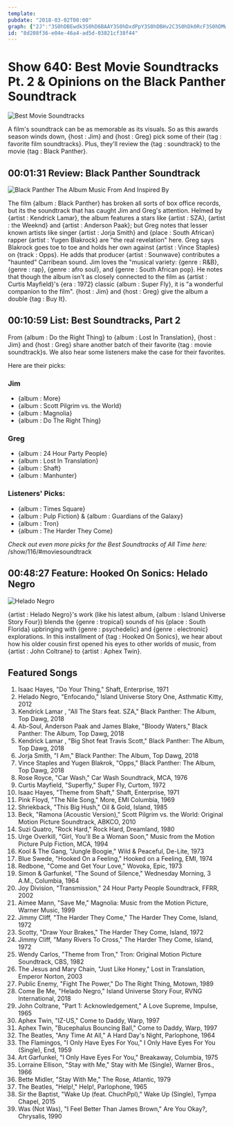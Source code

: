```yaml
---
template: 
pubdate: "2018-03-02T00:00"
graph: {"2J":"3S0hDBEwdk3S0hD6BAAY3S0hDxdPpY3S0hDBHv2C3S0hDk0RcF3S0hDMwS0n3S0hDmo4sTkDMpru7e4Ak0RcFu7e4Ak0RcFkDMpr97qipX6cfd97qipBHm1G","IB":"","28R":""}
id: "8d208f36-e04e-46a4-ad5d-03821cf38f44"
---
```






# Show 640: Best Movie Soundtracks Pt. 2 & Opinions on the Black Panther Soundtrack

![Best Movie Soundtracks](https://static.soundopinions.org/images/2018/snf.jpg)

A film's soundtrack can be as memorable as its visuals. So as this awards season winds down, {host : Jim} and {host : Greg} pick some of their {tag : favorite film soundtracks}. Plus, they'll review the {tag : soundtrack} to the movie {tag : Black Panther}.



## 00:01:31 Review: Black Panther Soundtrack

![Black Panther The Album Music From And Inspired By](https://static.soundopinions.org/assets/640/2J0.jpg)

The film {album : Black Panther} has broken all sorts of box office records, but its the soundtrack that has caught Jim and Greg's attention. Helmed by {artist : Kendrick Lamar}, the album features a stars like {artist : SZA}, {artist : the Weeknd} and {artist : Anderson Paak}; but Greg notes that lesser known artists like singer {artist : Jorja Smith} and {place : South African} rapper {artist : Yugen Blakrock} are "the real revelation" here. Greg says Blakrock goes toe to toe and holds her own against {artist : Vince Staples} on {track : Opps}. He adds that producer {artist : Sounwave} contributes a "haunted" Carribean sound. Jim loves the "musical variety: {genre : R&B}, {genre : rap}, {genre : afro soul}, and {genre : South African pop}.  He notes that though the album isn't as closely connected to the film as {artist : Curtis Mayfield}'s {era : 1972} classic {album : Super Fly}, it is "a wonderful companion to the film". {host : Jim} and {host : Greg} give the album a double {tag : Buy It}.



## 00:10:59 List: Best Soundtracks, Part 2

From {album : Do the Right Thing} to {album : Lost In Translation}, {host : Jim} and {host : Greg} share another batch of their favorite {tag : movie soundtrack}s. We also hear some listeners make the case for their favorites.

Here are their picks:


### Jim

- {album : More}
- {album : Scott Pilgrim vs. the World}
- {album : Magnolia}
- {album : Do The Right Thing}


### Greg

- {album : 24 Hour Party People}
- {album : Lost In Translation}
- {album : Shaft}
- {album : Manhunter}


### Listeners' Picks:

- {album : Times Square}
- {album : Pulp Fiction} & {album : Guardians of the Galaxy}
- {album : Tron}
- {album : The Harder They Come}

*Check out even more picks for the Best Soundtracks of All Time here:* /show/116/#moviesoundtrack



## 00:48:27 Feature: Hooked On Sonics: Helado Negro

![Helado Negro](https://static.soundopinions.org/assets/640/28R0.jpg)

{artist : Helado Negro}'s work (like his latest album, {album : Island Universe Story Four}) blends the {genre : tropical} sounds of his {place : South Florida} upbringing with {genre : psychedelic} and {genre : electronic} explorations. In this installment of {tag : Hooked On Sonics}, we hear about how his older cousin first opened his eyes to other worlds of music, from {artist : John Coltrane} to {artist : Aphex Twin}.



## Featured Songs

1. Isaac Hayes, "Do Your Thing," Shaft, Enterprise, 1971
2. Helado Negro, "Enfocando," Island Universe Story One, Asthmatic Kitty, 2012
3. Kendrick Lamar , "All The Stars feat. SZA," Black Panther: The Album, Top Dawg, 2018
4. Ab-Soul, Anderson Paak and James Blake, "Bloody Waters," Black Panther: The Album, Top Dawg, 2018
5. Kendrick Lamar , "Big Shot feat Travis Scott," Black Panther: The Album, Top Dawg, 2018
6. Jorja Smith, "I Am," Black Panther: The Album, Top Dawg, 2018
7. Vince Staples and Yugen Blakrok, "Opps," Black Panther: The Album, Top Dawg, 2018
8. Rose Royce, "Car Wash," Car Wash Soundtrack, MCA, 1976
9. Curtis Mayfield, "Superfly," Super Fly, Curtom, 1972
10. Isaac Hayes, "Theme from Shaft," Shaft, Enterprise, 1971
11. Pink Floyd, "The Nile Song," More, EMI Columbia, 1969
12. Shriekback, "This Big Hush," Oil & Gold, Island, 1985
13. Beck, "Ramona (Acoustic Version)," Scott Pilgrim vs. the World: Original Motion Picture Soundtrack, ABKCO, 2010
14. Suzi Quatro, "Rock Hard," Rock Hard, Dreamland, 1980
15. Urge Overkill, "Girl, You'll Be a Woman Soon," Music from the Motion Picture Pulp Fiction, MCA, 1994
16. Kool & The Gang, "Jungle Boogie," Wild & Peaceful, De-Lite, 1973
17. Blue Swede, "Hooked On a Feeling," Hooked on a Feeling, EMI, 1974
18. Redbone, "Come and Get Your Love," Wovoka, Epic, 1973
19. Simon & Garfunkel, "The Sound of Silence," Wednesday Morning, 3 A.M., Columbia, 1964
20. Joy Division, "Transmission," 24 Hour Party People Soundtrack, FFRR, 2002
21. Aimee Mann, "Save Me," Magnolia: Music from the Motion Picture, Warner Music, 1999
22. Jimmy Cliff, "The Harder They Come," The Harder They Come, Island, 1972
23. Scotty, "Draw Your Brakes," The Harder They Come, Island, 1972
24. Jimmy Cliff, "Many Rivers To Cross," The Harder They Come, Island, 1972
25. Wendy Carlos, "Theme from Tron," Tron: Original Motion Picture Soundtrack, CBS, 1982
26. The Jesus and Mary Chain, "Just Like Honey," Lost in Translation, Emperor Norton, 2003
27. Public Enemy, "Fight The Power," Do The Right Thing, Motown, 1989
28. Come Be Me, "Helado Negro," Island Universe Story Four, RVNG International, 2018
29. John Coltrane, "Part 1: Acknowledgement," A Love Supreme, Impulse, 1965
30. Aphex Twin, "IZ-US," Come to Daddy, Warp, 1997
31. Aphex Twin, "Bucephalus Bouncing Ball," Come to Daddy, Warp, 1997
32. The Beatles, "Any Time At All," A Hard Day's Night, Parlophone, 1964
33. The Flamingos, "I Only Have Eyes For You," I Only Have Eyes For You (Single), End, 1959
34. Art Garfunkel, "I Only Have Eyes For You," Breakaway, Columbia, 1975
35. Lorraine Ellison, "Stay with Me," Stay with Me (Single), Warner Bros., 1966
36. Bette Midler, "Stay With Me," The Rose, Atlantic, 1979
37. The Beatles, "Help!," Help!, Parlophone, 1965
38. Sir the Baptist, "Wake Up (feat. ChuchPpl)," Wake Up (Single), Tympa Chapel, 2015
39. Was (Not Was), "I Feel Better Than James Brown," Are You Okay?, Chrysalis, 1990
